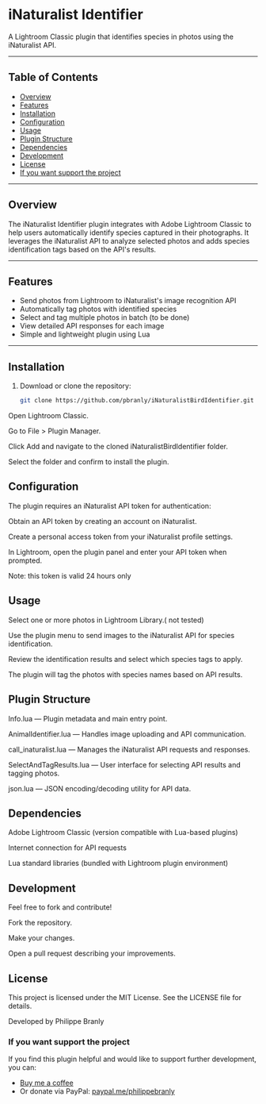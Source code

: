 # iNaturalist Identifier

A Lightroom Classic plugin that identifies species in photos using the iNaturalist API.

---

## Table of Contents

- [Overview](#overview)  
- [Features](#features)  
- [Installation](#installation)  
- [Configuration](#configuration)  
- [Usage](#usage)  
- [Plugin Structure](#plugin-structure)  
- [Dependencies](#dependencies)  
- [Development](#development)  
- [License](#license)
- [If you want support the project](#If-you-want-support-the-project)

---

## Overview

The iNaturalist Identifier plugin integrates with Adobe Lightroom Classic to help users automatically identify species captured in their photographs. It leverages the iNaturalist API to analyze selected photos and adds species identification tags based on the API's results.

---

## Features

- Send photos from Lightroom to iNaturalist's image recognition API  
- Automatically tag photos with identified species  
- Select and tag multiple photos in batch (to be done) 
- View detailed API responses for each image  
- Simple and lightweight plugin using Lua

---

## Installation

1. Download or clone the repository:  
   ```bash
   git clone https://github.com/pbranly/iNaturalistBirdIdentifier.git
Open Lightroom Classic.

Go to File > Plugin Manager.

Click Add and navigate to the cloned iNaturalistBirdIdentifier folder.

Select the folder and confirm to install the plugin.

## Configuration

The plugin requires an iNaturalist API token for authentication:

Obtain an API token by creating an account on iNaturalist.

Create a personal access token from your iNaturalist profile settings.

In Lightroom, open the plugin panel and enter your API token when prompted.

Note: this token is valid 24 hours only

## Usage

Select one or more photos in Lightroom Library.( not tested)

Use the plugin menu to send images to the iNaturalist API for species identification.

Review the identification results and select which species tags to apply.

The plugin will tag the photos with species names based on API results.

## Plugin Structure

Info.lua — Plugin metadata and main entry point.

AnimalIdentifier.lua — Handles image uploading and API communication.

call_inaturalist.lua — Manages the iNaturalist API requests and responses.

SelectAndTagResults.lua — User interface for selecting API results and tagging photos.

json.lua — JSON encoding/decoding utility for API data.

## Dependencies

Adobe Lightroom Classic (version compatible with Lua-based plugins)

Internet connection for API requests

Lua standard libraries (bundled with Lightroom plugin environment)

## Development

Feel free to fork and contribute!

Fork the repository.

Make your changes.

Open a pull request describing your improvements.

## License

This project is licensed under the MIT License. See the LICENSE file for details.

Developed by Philippe Branly

### If you want support the project
If you find this plugin helpful and would like to support further development, you can:

- [Buy me a coffee](https://www.buymeacoffee.com/philippebro)
- Or donate via PayPal: [paypal.me/philippebranly](https://www.paypal.me/philippebranly)





